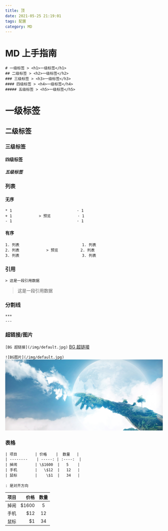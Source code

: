 ```yaml
---
title: 顶
date: 2021-05-25 21:19:01
tags: 配置
category: MD
---
```


# MD 上手指南

```
# 一级标签 > <h1>一级标签</h1>
## 二级标签 > <h2>一级标签</h2>
### 三级标签 > <h3>一级标签</h3>
#### 四级标签 > <h4>一级标签</h4>
##### 五级标签 > <h5>一级标签</h5>
```

# 一级标签

## 二级标签

### 三级标签

#### 四级标签

##### 五级标签

### 列表

#### 无序

```
* 1                             · 1
+ 1            > 预览            · 1
- 1                             · 1
```

#### 有序

```
1. 列表                            1. 列表
2. 列表            > 预览          2. 列表
3. 列表                            3. 列表
```

### 引用

```
> 这是一段引用数据
```

> 这是一段引用数据

### 分割线

```
***
---
```

### 超链接/图片

`[BG 超链接](/img/default.jpg)`
[BG 超链接](/img/1.jpg)

`![BG图片](/img/default.jpg)`
![BG图片](/img/1.jpg)

### 表格

```
| 项目        | 价格    |  数量   |
| --------    | -----: | :----:  |
| 掉闹        | \$1600  |   5    |
| 手机        |   \$12  |   12   |
| 鼠标        |    \$1  |   34   |

: 是对齐方向
```

| 项目 |   价格 | 数量 |
| ---- | -----: | :--: |
| 掉闹 | \$1600 |  5   |
| 手机 |   \$12 |  12  |
| 鼠标 |    \$1 |  34  |
